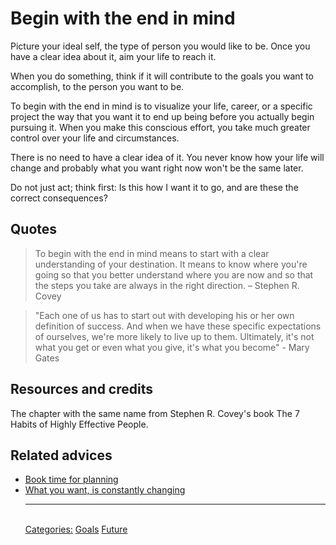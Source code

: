 # Begin with the end in mind

Picture your ideal self, the type of person you would like to be. Once you have a clear idea about it, aim your life to reach it.

When you do something, think if it will contribute to the goals you want to accomplish,  to the person you want to be.

To begin with the end in mind is to visualize your life, career, or a specific project the way that you want it to end up being before you actually begin pursuing it. When you make this conscious effort, you take much greater control over your life and circumstances.

There is no need to have a clear idea of it. You never know how your life will change and probably what you want right now won't be the same later.

Do not just act; think first: Is this how I want it to go, and are these the correct consequences?

## Quotes

> To begin with the end in mind means to start with a clear understanding of your destination. It means to know where you're going so that you better understand where you are now and so that the steps you take are always in the right direction. – Stephen R. Covey

> "Each one of us has to start out with developing his or her own definition of success. And when we have these specific expectations of ourselves, we're more likely to live up to them. Ultimately, it's not what you get or even what you give, it's what you become" - Mary Gates

## Resources and credits

The chapter with the same name from Stephen R. Covey's book The 7 Habits of Highly Effective People.

## Related advices

- [Book time for planning](../Book%20time%20for%20planning/index.md)
- [What you want, is constantly changing](../What%20you%20want,%20is%20constantly%20changing/index.md)<hr/><br/>[Categories:](../Categories/index.md) [Goals](../Categories/Goals.md) [Future](../Categories/Future.md)